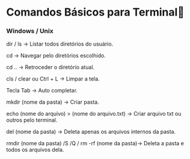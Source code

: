 # Comandos Básicos para Terminal👾

### Windows / Unix

dir / ls -> Listar todos diretórios do usuário. 

cd -> Navegar pelo diretórios escolhido.

cd .. -> Retroceder o diretório atual.

cls / clear ou Ctrl + L -> Limpar a tela.

Tecla Tab -> Auto completar.

mkdir (nome da pasta) -> Criar pasta.

echo (nome do arquivo) > (nome do arquivo.txt) -> Criar arquivo txt ou outros pelo terminal.

del (nome da pasta) -> Deleta apenas os arquivos internos da pasta.

rmdir (nome da pasta) /S /Q  / rm -rf (nome da pasta)-> Deleta a pasta e todos os arquivos dela.
